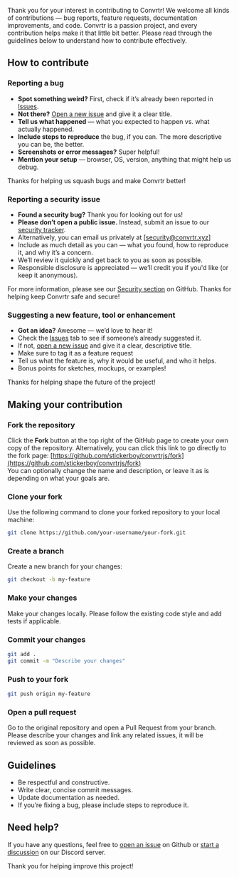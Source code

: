 Thank you for your interest in contributing to Convrtr! We welcome all kinds of contributions — bug reports, feature requests, documentation improvements, and code. Convrtr is a passion project, and every contribution helps make it that little bit better. Please read through the guidelines below to understand how to contribute effectively.

## How to contribute

### Reporting a bug

- **Spot something weird?** First, check if it’s already been reported in [Issues](https://github.com/stickerboy/convrtrjs/issues).
- **Not there?** [Open a new issue](https://github.com/stickerboy/convrtrjs/issues/new) and give it a clear title.
- **Tell us what happened** — what you expected to happen vs. what actually happened.
- **Include steps to reproduce** the bug, if you can. The more descriptive you can be, the better.
- **Screenshots or error messages?** Super helpful!
- **Mention your setup** — browser, OS, version, anything that might help us debug.

Thanks for helping us squash bugs and make Convrtr better!

### Reporting a security issue

- **Found a security bug?** Thank you for looking out for us!
- **Please don’t open a public issue.** Instead, submit an issue to our [security tracker](https://github.com/stickerboy/convrtrjs/security/advisories/new).
- Alternatively, you can email us privately at [security@convrtr.xyz]
- Include as much detail as you can — what you found, how to reproduce it, and why it’s a concern.
- We’ll review it quickly and get back to you as soon as possible.
- Responsible disclosure is appreciated — we’ll credit you if you'd like (or keep it anonymous).

For more information, please see our [Security section](https://github.com/stickerboy/convrtrjs/security/) on GitHub.
Thanks for helping keep Convrtr safe and secure!

### Suggesting a new feature, tool or enhancement

- **Got an idea?** Awesome — we’d love to hear it!
- Check the [Issues](https://github.com/stickerboy/convrtrjs/issues) tab to see if someone’s already suggested it.
- If not, [open a new issue](https://github.com/stickerboy/convrtrjs/issues/new) and give it a clear, descriptive title.
- Make sure to tag it as a feature request
- Tell us what the feature is, why it would be useful, and who it helps.
- Bonus points for sketches, mockups, or examples!

Thanks for helping shape the future of the project!

## Making your contribution

### Fork the repository
Click the **Fork** button at the top right of the GitHub page to create your own copy of the repository. Alternatively, you can click this link to go directly to the fork page: [https://github.com/stickerboy/convrtrjs/fork](https://github.com/stickerboy/convrtrjs/fork)  
You can optionally change the name and description, or leave it as is depending on what your goals are.

### Clone your fork
Use the following command to clone your forked repository to your local machine:

```bash
git clone https://github.com/your-username/your-fork.git
```
### Create a branch
Create a new branch for your changes:

```bash
git checkout -b my-feature
```

### Make your changes
Make your changes locally. Please follow the existing code style and add tests if applicable.

### Commit your changes

```bash
git add .
git commit -m "Describe your changes"
```

### Push to your fork

```bash
git push origin my-feature
```

### Open a pull request
Go to the original repository and open a Pull Request from your branch. Please describe your changes and link any related issues, it will be reviewed as soon as possible.

## Guidelines
- Be respectful and constructive.
- Write clear, concise commit messages.
- Update documentation as needed.
- If you’re fixing a bug, please include steps to reproduce it.

## Need help?
If you have any questions, feel free to [open an issue](https://github.com/stickerboy/convrtrjs/issues/new) on Github or [start a discussion](https://discord.gg/FhwjhdkTwD) on our Discord server.

Thank you for helping improve this project!